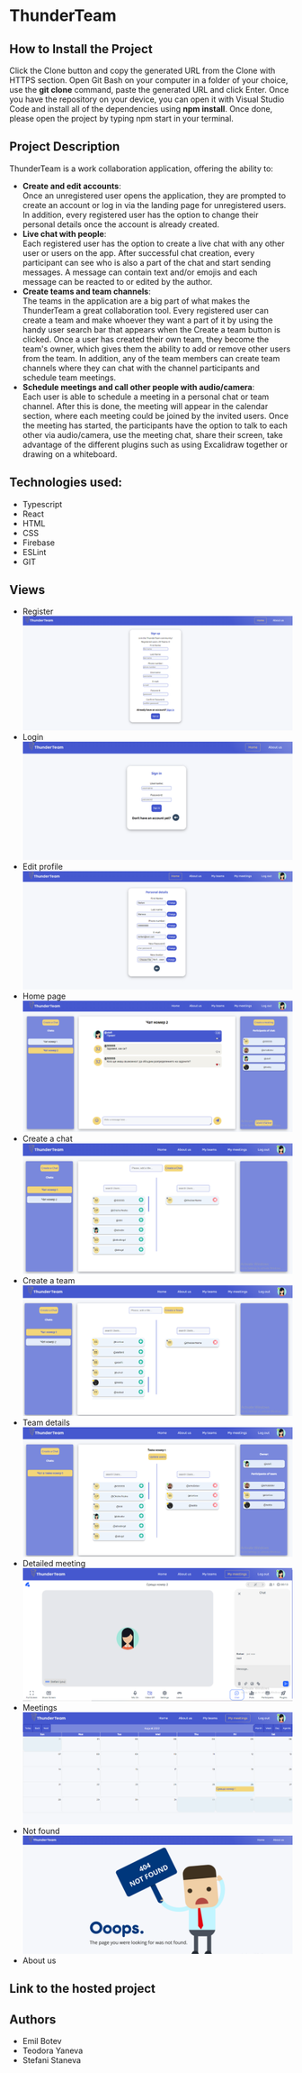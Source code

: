 # ThunderTeam

## How to Install the Project
Click the Clone button and copy the generated URL from the Clone with HTTPS section.
Open Git Bash on your computer in a folder of your choice, use the **git clone** command, paste the generated URL and click Enter. Once you have the repository on your device, you can open it with Visual Studio Code and install all of the dependencies using **npm install**. Once done, please open the project by typing npm start in your terminal.

## Project Description
ThunderTeam is a work collaboration application, offering the ability to:
- **Create and edit accounts**: <br>
  Once an unregistered user opens the application, they are prompted to create an account or log in via the landing page for unregistered users. In addition, every registered user has the option to change their personal details once the account is already created.
- **Live chat with people**: <br>
  Each registered user has the option to create a live chat with any other user or users on the app. After successful chat creation, every participant can see who is also a part of the chat and start sending messages. A message can contain text and/or emojis and each message can be reacted to or edited by the author.
- **Create teams and team channels**: <br>
  The teams in the application are a big part of what makes the ThunderTeam a great collaboration tool. Every registered user can create a team and make whoever they want a part of it by using the handy user search bar that appears when the Create a team button is clicked. Once a user has created their own team, they become the team's owner, which gives them the ability to add or remove other users from the team. In addition, any of the team members can create team channels where they can chat with the channel participants and schedule team meetings.
- **Schedule meetings and call other people with audio/camera**: <br>
  Each user is able to schedule a meeting in a personal chat or team channel. After this is done, the meeting will appear in the calendar section, where each meeting could be joined by the invited users. Once the meeting has started, the participants have the option to talk to each other via audio/camera, use the meeting chat, share their screen, take advantage of the different plugins such as using Excalidraw together or drawing on a whiteboard.  

## Technologies used:
- Typescript
- React
- HTML
- CSS
- Firebase
- ESLint
- GIT

## Views
- Register
![image](/src/assets/readme-images/Register.PNG)
- Login
![image](/src/assets/readme-images/Login.PNG)
- Edit profile
![image](/src/assets/readme-images/Edit-profile.PNG)
- Home page
![image](/src/assets/readme-images/Home-page.PNG)
- Create a chat
![image](/src/assets/readme-images/Create-a-chat.PNG)
- Create a team
![image](/src/assets/readme-images/Create-a-team.PNG)
- Team details
![image](/src/assets/readme-images/Team-details.PNG)
- Detailed meeting
![image](/src/assets/readme-images/Detailed-meeting.PNG)
- Meetings
![image](/src/assets/readme-images/Meetings-calendar.PNG)
- Not found
![image](/src/assets/readme-images/Not-found.PNG)
- About us

## Link to the hosted project

## Authors
- Emil Botev
- Teodora Yaneva
- Stefani Staneva

